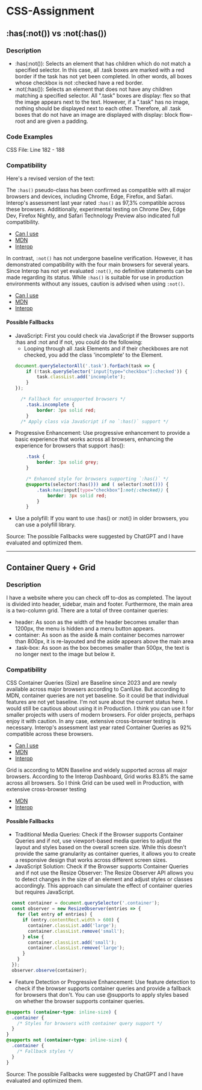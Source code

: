 # CSS-Assignment

## :has(:not()) vs :not(:has())
### Description
- :has(:not()): Selects an element that has children which do not match a specified selector.
In this case, all .task boxes are marked with a red border if the task has not yet been completed.
In other words, all boxes whose checkbox is not :checked have a red border.
- :not(:has()): Selects an element that does not have any children matching a specified selector.
All ".task" boxes are display: flex so that the image appears next to the text.
However, if a ".task" has no image, nothing should be displayed next to each other.
Therefore, all .task boxes that do not have an image are displayed with display: block flow-root and are given a padding.

### Code Examples 
CSS File: Line 182 - 188

### Compatibility
Here's a revised version of the text:

The `:has()` pseudo-class has been confirmed as compatible with all major browsers and devices, including Chrome, Edge, Firefox, and Safari. Interop's assessment last year rated `:has()` as 97,3% compatible across these browsers. Additionally, experimental testing on Chrome Dev, Edge Dev, Firefox Nightly, and Safari Technology Preview also indicated full compatibility.

- [Can I use](https://caniuse.com/?search=:has())
- [MDN](https://developer.mozilla.org/en-US/docs/Web/CSS/:has)
- [Interop](https://wpt.fyi/interop-2024?stable)

In contrast, `:not()` has not undergone baseline verification. However, it has demonstrated compatibility with the four main browsers for several years. Since Interop has not yet evaluated `:not()`, no definitive statements can be made regarding its status. While `:has()` is suitable for use in production environments without any issues, caution is advised when using `:not()`.

- [Can I use](https://caniuse.com/?search=:not())
- [MDN](https://developer.mozilla.org/en-US/docs/Web/CSS/:not?retiredLocale=de)
- [Interop](https://wpt.fyi/interop-2024?stable)

#### Possible Fallbacks
- JavaScript: First you could check via JavaScript if the Browser supports :has and :not and if not, you could do the following: 
  - Looping through all .task Elements and if their checkboxes are not checked, you add the class 'incomplete' to the Element. 
  ```js
  document.querySelectorAll('.task').forEach(task => {
      if (!task.querySelector('input[type="checkbox"]:checked')) {
          task.classList.add('incomplete');
      }
  });
    ```    
    ```css
      /* Fallback for unsupported browsers */
        .task.incomplete {
            border: 3px solid red;
        }
      /* Apply class via JavaScript if no `:has()` support */
    ```
- Progressive Enhancement: Use progressive enhancement to provide a basic experience that works across all browsers, enhancing the experience for browsers that support :has():
    ```css
        .task {
            border: 3px solid grey; 
        }
    
        /* Enhanced style for browsers supporting `:has()` */
        @supports(selector(:has())) and ( selector(:not())) {
            .task:has(input[type="checkbox"]:not(:checked)) {
                border: 3px solid red;
            }
        }
    ```
- Use a polyfill: If you want to use :has() or :not() in older browsers, you can use a polyfill library.

Source: The possible Fallbacks were suggested by ChatGPT and I have evaluated and optimized them.

---

## Container Query + Grid

### Description
I have a website where you can check off to-dos as completed. The layout is divided into header, sidebar, main and footer. Furthermore, the main area is a two-column grid. There are a total of three container queries:
- header: As soon as the width of the header becomes smaller than 1200px, the menu is hidden and a menu button appears.
- container: As soon as the aside & main container becomes narrower than 800px, it is re-layouted and the aside appears above the main area
- .task-box: As soon as the box becomes smaller than 500px, the text is no longer next to the image but below it.

### Compatibility
CSS Container Queries (Size) are Baseline since 2023 and are newly available across major browsers according to CanIUse.
But according to MDN, container queries are not yet baseline. So it could be that individual features are not yet baseline. I'm not sure about the current status here. I would still be cautious about using it in Production. I think you can use it for smaller projects with users of modern browsers. For older projects, perhaps enjoy it with caution. In any case, extensive cross-browser testing is necessary.
Interop's assessment last year rated Container Queries as 92% compatible across these browsers.

- [Can I use](https://caniuse.com/?search=CSS%20Container%20Queries%20(Size))
- [MDN](https://developer.mozilla.org/en-US/docs/Web/CSS/CSS_containment/Container_queries)
- [Interop](https://wpt.fyi/interop-2024?stable)


Grid is according to MDN Baseline and widely supported across all major browsers.
According to the Interop Dashboard, Grid works 83.8% the same across all browsers. So I think Grid can be used well in Production, with extensive cross-browser testing 
- [MDN](https://developer.mozilla.org/en-US/docs/Web/CSS/grid)
- [Interop](https://wpt.fyi/interop-2023?stable)

#### Possible Fallbacks
- Traditional Media Queries: Check if the Browser supports Container Queries and if not, use viewport-based media queries to adjust the layout and styles based on the overall screen size. While this doesn't provide the same granularity as container queries, it allows you to create a responsive design that works across different screen sizes.
- JavaScript Solution: Check if the Browser supports Container Queries and if not use the Resize Observer: The Resize Observer API allows you to detect changes in the size of an element and adjust styles or classes accordingly. This approach can simulate the effect of container queries but requires JavaScript.
```js
  const container = document.querySelector('.container');
  const observer = new ResizeObserver(entries => {
    for (let entry of entries) {
      if (entry.contentRect.width > 600) {
        container.classList.add('large');
        container.classList.remove('small');
      } else {
        container.classList.add('small');
        container.classList.remove('large');
      }
    }
  });
  observer.observe(container);
```
- Feature Detection or Progressive Enhancement: Use feature detection to check if the browser supports container queries and provide a fallback for browsers that don't. You can use @supports to apply styles based on whether the browser supports container queries.
```css
@supports (container-type: inline-size) {
  .container {
    /* Styles for browsers with container query support */
  }
}
@supports not (container-type: inline-size) {
  .container {
    /* Fallback styles */
  }
}
```
Source: The possible Fallbacks were suggested by ChatGPT and I have evaluated and optimized them.

